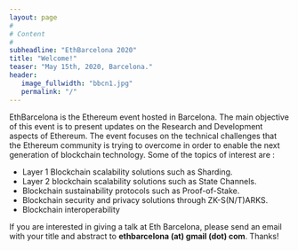 ```yaml
---
layout: page
#
# Content
#
subheadline: "EthBarcelona 2020"
title: "Welcome!"
teaser: "May 15th, 2020, Barcelona."
header:
   image_fullwidth: "bbcn1.jpg"
   permalink: "/"
---
```



EthBarcelona is the Ethereum event hosted in Barcelona. The main objective
of this event is to present updates on the Research and Development aspects
of Ethereum. The event focuses on the technical challenges that the Ethereum
community is trying to overcome in order to enable the next generation of
blockchain technology. Some of the topics of interest are : 

 * Layer 1 Blockchain scalability solutions such as Sharding.
 * Layer 2 blockchain scalability solutions such as State Channels.
 * Blockchain sustainability protocols such as Proof-of-Stake.
 * Blockchain security and privacy solutions through ZK-S(N/T)ARKS.
 * Blockchain interoperability

If you are interested in giving a talk at Eth Barcelona, please send an email 
with your title and abstract to <b>ethbarcelona (at) gmail (dot) com</b>. Thanks!
